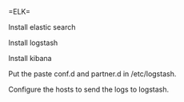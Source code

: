 =ELK=

Install elastic search

Install logstash

Install kibana

Put the paste conf.d and partner.d in /etc/logstash.

Configure the hosts to send the logs to logstash.

